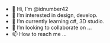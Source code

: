 - 👋 Hi, I’m @idnumber42
- 👀 I’m interested in design, develop.
- 🌱 I’m currently learning c#, 3D studio.
- 💞️ I’m looking to collaborate on ...
- 📫 How to reach me ...

<!---
idnumber42/idnumber42 is a ✨ special ✨ repository because its `README.md` (this file) appears on your GitHub profile.
You can click the Preview link to take a look at your changes.
--->
